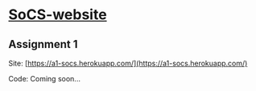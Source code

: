# [SoCS-website](https://haodizc.github.io/SoCS-website)

## Assignment 1
Site: [https://a1-socs.herokuapp.com/](https://a1-socs.herokuapp.com/)

Code: Coming soon...
